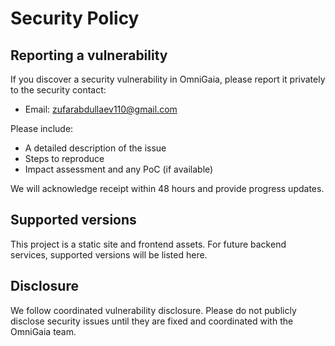 # Security Policy

## Reporting a vulnerability
If you discover a security vulnerability in OmniGaia, please report it privately to the security contact:

- Email: zufarabdullaev110@gmail.com

Please include:
- A detailed description of the issue
- Steps to reproduce
- Impact assessment and any PoC (if available)

We will acknowledge receipt within 48 hours and provide progress updates.

## Supported versions
This project is a static site and frontend assets. For future backend services, supported versions will be listed here.

## Disclosure
We follow coordinated vulnerability disclosure. Please do not publicly disclose security issues until they are fixed and coordinated with the OmniGaia team.

